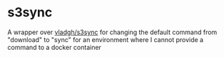 # s3sync

A wrapper over [vladgh/s3sync](https://hub.docker.com/r/vladgh/s3sync/)
for changing the default command from "download" to "sync"
for an environment where I cannot provide a command to a docker container
